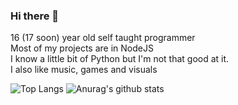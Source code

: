 ### Hi there 👋

16 (17 soon) year old self taught programmer\
Most of my projects are in NodeJS\
I know a little bit of Python but I'm not that good at it.\
I also like music, games and visuals

![Top Langs](https://github-readme-stats.vercel.app/api/top-langs/?username=TheDreamFoxy)
![Anurag's github stats](https://github-readme-stats.vercel.app/api?username=TheDreamFoxy)
